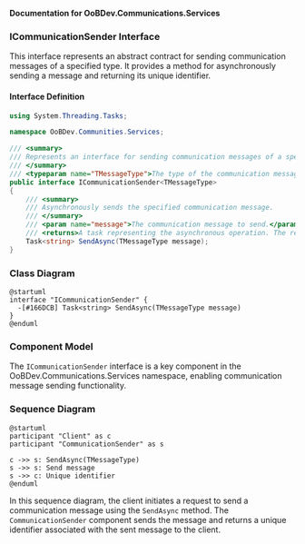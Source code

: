 **Documentation for OoBDev.Communications.Services**

### ICommunicationSender Interface

This interface represents an abstract contract for sending communication messages of a specified type. It provides a method for asynchronously sending a message and returning its unique identifier.

#### Interface Definition

```ICommunicationSender.cs
using System.Threading.Tasks;

namespace OoBDev.Communities.Services;

/// <summary>
/// Represents an interface for sending communication messages of a specified type.
/// </summary>
/// <typeparam name="TMessageType">The type of the communication message.</typeparam>
public interface ICommunicationSender<TMessageType>
{
    /// <summary>
    /// Asynchronously sends the specified communication message.
    /// </summary>
    /// <param name="message">The communication message to send.</param>
    /// <returns>A task representing the asynchronous operation. The result is the unique identifier associated with the sent message.</returns>
    Task<string> SendAsync(TMessageType message);
}
```

### Class Diagram

```plantuml
@startuml
interface "ICommunicationSender" {
  -[#166DCB] Task<string> SendAsync(TMessageType message)
}
@enduml
```

### Component Model

The `ICommunicationSender` interface is a key component in the OoBDev.Communications.Services namespace, enabling communication message sending functionality.

### Sequence Diagram

```plantuml
@startuml
participant "Client" as c
participant "CommunicationSender" as s

c ->> s: SendAsync(TMessageType)
s ->> s: Send message
s ->> c: Unique identifier
@enduml
```

In this sequence diagram, the client initiates a request to send a communication message using the `SendAsync` method. The `CommunicationSender` component sends the message and returns a unique identifier associated with the sent message to the client.